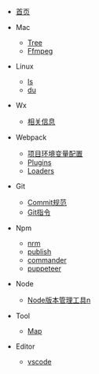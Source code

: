 


* [首页](/docs/index)

* Mac
    * [Tree](/docs/mac/tree)
    * [Ffmpeg](/docs/mac/ffmpeg)

* Linux
    * [ls](docs/linux/ls)
    * [du](docs/linux/du)
    
* Wx
    * [相关信息](/docs/wx/info)
    
* Webpack
    * [项目环境变量配置](/docs/webpack/env)
    * [Plugins](/docs/webpack/plugins)
    * [Loaders](/docs/webpack/loaders)
    
* Git
    * [Commit规范](/docs/git/commitRule)
    * [Git指令](/docs/git/directive)

* Npm
    * [nrm](/docs/npm/nrm)
    * [publish](/docs/npm/publish)
    * [commander](/docs/npm/commander)
    * [puppeteer](/docs/npm/puppeteer)

* Node
    * [Node版本管理工具n](/docs/node/n)

* Tool
    * [Map](/docs/tool/map.md)
    
* Editor
    * [vscode](/docs/editor/vscode.md)